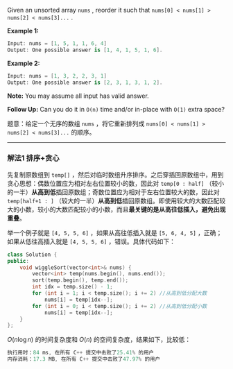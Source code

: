 Given an unsorted array `nums` , reorder it such that `nums[0] < nums[1] > nums[2] < nums[3]...` . 

**Example 1:**

```swift
Input: nums = [1, 5, 1, 1, 6, 4]
Output: One possible answer is [1, 4, 1, 5, 1, 6].
```

**Example 2:**

```swift
Input: nums = [1, 3, 2, 2, 3, 1]
Output: One possible answer is [2, 3, 1, 3, 1, 2].
```

**Note:** You may assume all input has valid answer.

**Follow Up:** Can you do it in `O(n)` time and/or in-place with `O(1)` extra space?



题意：给定一个无序的数组 `nums` ，将它重新排列成 `nums[0] < nums[1] > nums[2] < nums[3]...` 的顺序。

---
### 解法1 排序+贪心
先复制原数组到 `temp[]` ，然后对临时数组升序排序。之后穿插回原数组中，用到贪心思想：偶数位置应为相对左右位置较小的数，因此对 `temp[0 : half]` （较小的一半）**从高到低**插回原数组；奇数位置应为相对于左右位置较大的数，因此对 `temp[half+1 : ]` （较大的一半）**从高到低**插回原数组。即使用较大的大数匹配较大的小数，较小的大数匹配较小的小数，而且**最关键的是从高往低插入，避免出现重叠**。

举一个例子就是 `[4, 5, 5, 6]` ，如果从高往低插入就是 `[5, 6, 4, 5]` ，正确；如果从低往高插入就是 `[4, 5, 5, 6]` ，错误。具体代码如下：
```cpp
class Solution {
public:
    void wiggleSort(vector<int>& nums) {
        vector<int> temp(nums.begin(), nums.end());
        sort(temp.begin(), temp.end());
        int idx = temp.size() - 1;
        for (int i = 1; i < temp.size(); i += 2) //从高到低分配大数 
            nums[i] = temp[idx--]; 
        for (int i = 0; i < temp.size(); i += 2) //从高到低分配小数
            nums[i] = temp[idx--];
    }
};
```
$O(n\log n)$ 的时间复杂度和 $O(n)$ 的空间复杂度，结果如下，比较低：
```cpp
执行用时：84 ms, 在所有 C++ 提交中击败了25.41% 的用户
内存消耗：17.3 MB, 在所有 C++ 提交中击败了47.97% 的用户
```
